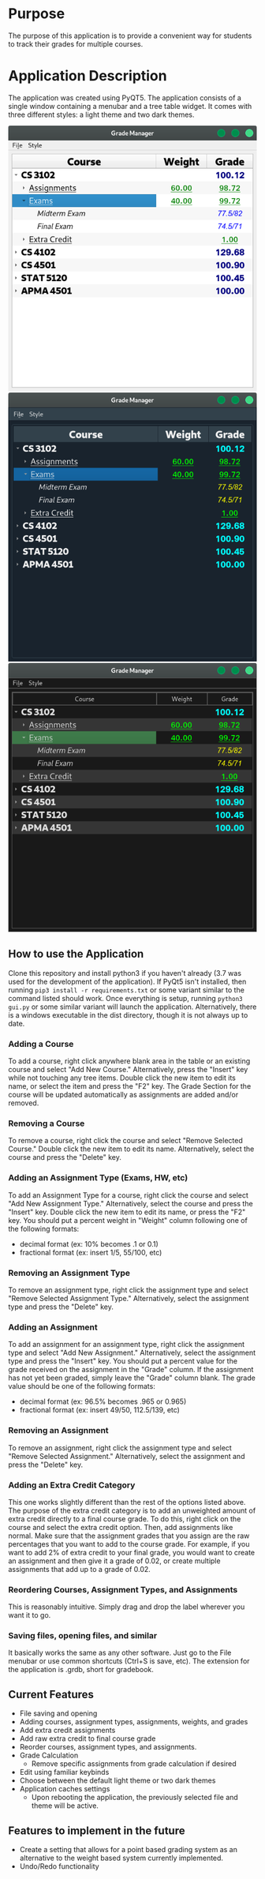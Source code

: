 # Purpose

The purpose of this application is to provide a convenient way for students to track their grades for multiple courses.

# Application Description
The application was created using PyQT5.  The application consists of a single window containing a menubar and a tree table widget.  It comes with three different styles: a light theme and two dark themes.

![alt text](images/light_theme.png "Light theme")
![alt text](images/dark_theme1.png "Dark theme #1")
![alt text](images/dark_theme2.png "Dark theme #2")

## How to use the Application
Clone this repository and install python3 if you haven't already (3.7 was used for the development of the application).  If PyQt5 isn't installed, then running `pip3 install -r requirements.txt` or some variant similar to the command listed should work.  Once everything is setup, running `python3 gui.py` or some similar variant will launch the application.  Alternatively, there is a windows executable in the dist directory, though it is not always up to date.

### Adding a Course
To add a course, right click anywhere blank area in the table or an existing course and select "Add New Course."  Alternatively, press the "Insert" key while not touching any tree items.  Double click the new item to edit its name, or select the item and press the "F2" key.  The Grade Section for the course will be updated automatically as assignments are added and/or removed.

### Removing a Course
To remove a course, right click the course and select "Remove Selected Course." Double click the new item to edit its name.  Alternatively, select the course and press the "Delete" key.

### Adding an Assignment Type (Exams, HW, etc)
To add an Assignment Type for a course, right click the course and select "Add New Assignment Type." Alternatively, select the course and press the "Insert" key. Double click the new item to edit its name, or press the "F2" key. You should put a percent weight in "Weight" column following one of the following formats:
- decimal format (ex: 10% becomes .1 or 0.1)
- fractional format (ex: insert 1/5, 55/100, etc)

### Removing an Assignment Type
To remove an assignment type, right click the assignment type and select "Remove Selected Assignment Type." Alternatively, select the assignment type and press the "Delete" key.

### Adding an Assignment
To add an assignment for an assignment type, right click the assignment type and select "Add New Assignment."  Alternatively, select the assignment type and press the "Insert" key.  You should put a percent value for the grade received on the assignment in the "Grade" column.  If the assignment has not yet been graded, simply leave the "Grade" column blank.  The grade value should be one of the following formats:
- decimal format (ex: 96.5% becomes .965 or 0.965)
- fractional format (ex: insert 49/50, 112.5/139, etc)

### Removing an Assignment
To remove an assignment, right click the assignment type and select "Remove Selected Assignment."  Alternatively, select the assignment and press the "Delete" key.

### Adding an Extra Credit Category
This one works slightly different than the rest of the options listed above.  The purpose
of the extra credit category is to add an unweighted amount of extra credit directly
to a final course grade.  To do this, right click on the course and select the
extra credit option.  Then, add assignments like normal.  Make sure that the assignment
grades that you assign are the raw percentages that you want to add to the course grade.
For example, if you want to add 2% of extra credit to your final grade, you would
want to create an assignment and then give it a grade of 0.02, or create multiple assignments
that add up to a grade of 0.02.

### Reordering Courses, Assignment Types, and Assignments
This is reasonably intuitive.  Simply drag and drop the label wherever you want it to go.

### Saving files, opening files, and similar
It basically works the same as any other software.  Just go to the File menubar or use common shortcuts (Ctrl+S is save, etc).  The extension for the application is .grdb, short for gradebook.

## Current Features
- File saving and opening
- Adding courses, assignment types, assignments, weights, and grades
- Add extra credit assignments
- Add raw extra credit to final course grade
- Reorder courses, assignment types, and assignments.
- Grade Calculation
  - Remove specific assignments from grade calculation if desired
- Edit using familiar keybinds
- Choose between the default light theme or two dark themes
- Application caches settings
  - Upon rebooting the application, the previously selected file and theme will be active.

## Features to implement in the future
- Create a setting that allows for a point based grading system as an alternative
to the weight based system currently implemented.
- Undo/Redo functionality
